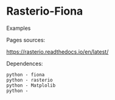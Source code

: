 # Rasterio-Fiona
Examples 



Pages sources:

https://rasterio.readthedocs.io/en/latest/


Dependences:

    python - fiona
    python - rasterio
    python - Matplolib
    python - 


